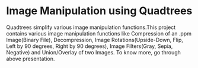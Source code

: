 
# Image Manipulation using Quadtrees

Quadtrees simplify various image manipulation functions.This project contains various image manipulation functions like Compression of an .ppm Image(Binary File), Decompression, Image Rotations(Upside-Down, Flip, Left by 90 degrees, Right by 90 degrees), Image Filters(Gray, Sepia, Negative) and Union/Overlay of two Images. To know more, go through above presentation. 




